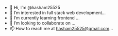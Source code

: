 - 👋 Hi, I’m @hasham25525
- 👀 I’m interested in full stack web development...
- 🌱 I’m currently learning frontend ...
- 💞️ I’m looking to collaborate on ...
- 📫 How to reach me at hasham25525@gmail.com...

<!---
hasham25525/hasham25525 is a ✨ special ✨ repository because its `README.md` (this file) appears on your GitHub profile.
You can click the Preview link to take a look at your changes.
--->
